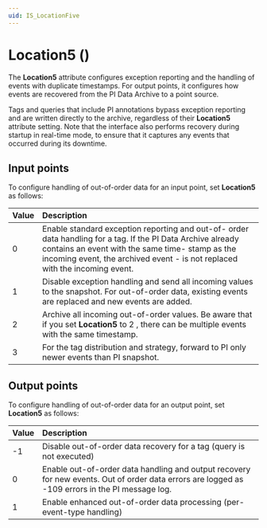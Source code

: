```yaml
---
uid: IS_LocationFive
---
```


# **Location5** (<Interface-specific description>)

The **Location5** attribute configures exception reporting and the handling of events with duplicate timestamps. For output points, it configures how events are recovered from the PI Data Archive to a point source.

Tags and queries that include PI annotations bypass exception reporting and are written directly to the archive, regardless of their **Location5** attribute setting. Note that the interface also performs recovery during startup in real-time mode, to ensure that it captures any events that occurred during its downtime.

## Input points

To configure handling of out-of-order data for an input point, set **Location5** as follows:

| Value | Description |
|:-|:-|
| 0 | Enable standard exception reporting and out-of- order data handling for a tag. If the PI Data Archive already contains an event with the same time- stamp as the incoming event, the archived event - is not replaced with the incoming event. |
| 1 | Disable exception handling and send all incoming values to the snapshot. For out-of-order data, existing events are replaced and new events are added. |
| 2 | Archive all incoming out-of-order values. Be aware that if you set **Location5** to 2 , there can be multiple events with the same timestamp. |
| 3 | For the tag distribution and strategy, forward to PI only newer events than PI snapshot. |

## Output points

To configure handling of out-of-order data for an output point, set **Location5** as follows:

| Value | Description |
|:-|:-|
| -1 | Disable out-of-order data recovery for a tag (query is not executed) |
| 0 | Enable out-of-order data handling and output recovery for new events. Out of order data errors are logged as -109 errors in the PI message log. |
| 1 | Enable enhanced out-of-order data processing (per-event-type handling) |
